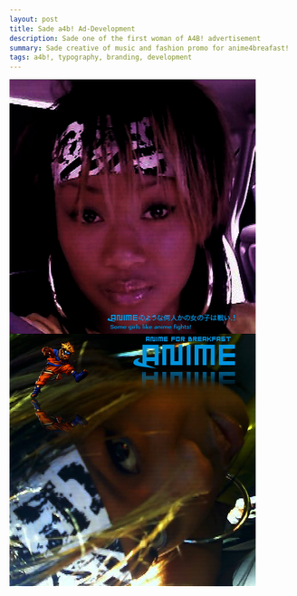 ```yaml
---
layout: post
title: Sade a4b! Ad-Development
description: Sade one of the first woman of A4B! advertisement 
summary: Sade creative of music and fashion promo for anime4breafast!
tags: a4b!, typography, branding, development
---
```


![sadenaruto2](/assets/img/sadenaruto2-3.png)

